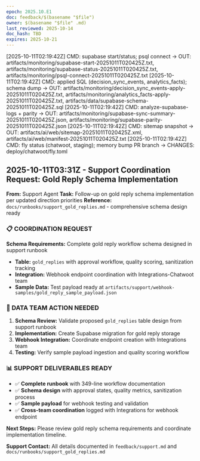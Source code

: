 ```yaml
---
epoch: 2025.10.E1
doc: feedback/$(basename "$file")
owner: $(basename "$file" .md)
last_reviewed: 2025-10-14
doc_hash: TBD
expires: 2025-10-21
---
```


<!-- Log new updates below. Include timestamp, command/output, and evidence path. -->

[2025-10-11T02:19:42Z] CMD: supabase start/status; psql connect -> OUT: artifacts/monitoring/supabase-start-20251011T020425Z.txt, artifacts/monitoring/supabase-status-20251011T020425Z.txt, artifacts/monitoring/psql-connect-20251011T020425Z.txt
[2025-10-11T02:19:42Z] CMD: applied SQL (decision_sync_events, analytics_facts); schema dump -> OUT: artifacts/monitoring/decision_sync_events-apply-20251011T020425Z.txt, artifacts/monitoring/analytics_facts-apply-20251011T020425Z.txt, artifacts/data/supabase-schema-20251011T020425Z.sql
[2025-10-11T02:19:42Z] CMD: analyze-supabase-logs + parity -> OUT: artifacts/monitoring/supabase-sync-summary-20251011T020425Z.json, artifacts/monitoring/supabase-parity-20251011T020425Z.json
[2025-10-11T02:19:42Z] CMD: sitemap snapshot -> OUT: artifacts/ai/web/sitemap-20251011T020425Z.xml, artifacts/ai/web/manifest-20251011T020425Z.txt
[2025-10-11T02:19:42Z] CMD: fly status (chatwoot, staging); memory bump PR branch -> CHANGES: deploy/chatwoot/fly.toml

## 2025-10-11T03:31Z - Support Coordination Request: Gold Reply Schema Implementation
**From:** Support Agent
**Task:** Follow-up on gold reply schema implementation per updated direction priorities
**Reference:** `docs/runbooks/support_gold_replies.md` - comprehensive schema design ready

### 📋 COORDINATION REQUEST

**Schema Requirements:** Complete gold reply workflow schema designed in support runbook
- **Table:** `gold_replies` with approval workflow, quality scoring, sanitization tracking
- **Integration:** Webhook endpoint coordination with Integrations-Chatwoot team
- **Sample Data:** Test payload ready at `artifacts/support/webhook-samples/gold_reply_sample_payload.json`

### 🎯 DATA TEAM ACTION NEEDED
1. **Schema Review:** Validate proposed `gold_replies` table design from support runbook
2. **Implementation:** Create Supabase migration for gold reply storage
3. **Webhook Integration:** Coordinate endpoint creation with Integrations team  
4. **Testing:** Verify sample payload ingestion and quality scoring workflow

### 📊 SUPPORT DELIVERABLES READY
- ✅ **Complete runbook** with 349-line workflow documentation
- ✅ **Schema design** with approval states, quality metrics, sanitization process
- ✅ **Sample payload** for webhook testing and validation
- ✅ **Cross-team coordination** logged with Integrations for webhook endpoint

**Next Steps:** Please review gold reply schema requirements and coordinate implementation timeline.

**Support Contact:** All details documented in `feedback/support.md` and `docs/runbooks/support_gold_replies.md`

